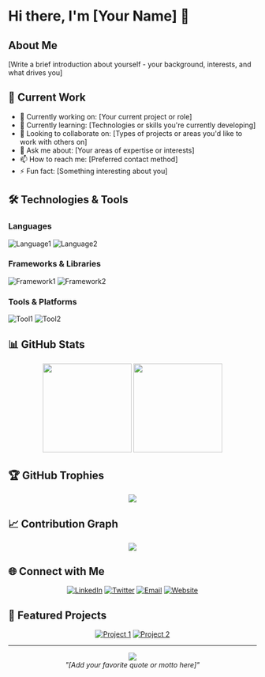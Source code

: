 # Hi there, I'm [Your Name] 👋

## About Me
[Write a brief introduction about yourself - your background, interests, and what drives you]

## 🔭 Current Work
- 🔨 Currently working on: [Your current project or role]
- 🌱 Currently learning: [Technologies or skills you're currently developing]
- 👯 Looking to collaborate on: [Types of projects or areas you'd like to work with others on]
- 💬 Ask me about: [Your areas of expertise or interests]
- 📫 How to reach me: [Preferred contact method]
- ⚡ Fun fact: [Something interesting about you]

## 🛠️ Technologies & Tools

### Languages
![Language1](https://img.shields.io/badge/Language1-000000?style=for-the-badge&logo=language1&logoColor=white)
![Language2](https://img.shields.io/badge/Language2-000000?style=for-the-badge&logo=language2&logoColor=white)
<!-- Add more languages as needed -->

### Frameworks & Libraries
![Framework1](https://img.shields.io/badge/Framework1-000000?style=for-the-badge&logo=framework1&logoColor=white)
![Framework2](https://img.shields.io/badge/Framework2-000000?style=for-the-badge&logo=framework2&logoColor=white)
<!-- Add more frameworks as needed -->

### Tools & Platforms
![Tool1](https://img.shields.io/badge/Tool1-000000?style=for-the-badge&logo=tool1&logoColor=white)
![Tool2](https://img.shields.io/badge/Tool2-000000?style=for-the-badge&logo=tool2&logoColor=white)
<!-- Add more tools as needed -->

## 📊 GitHub Stats

<div align="center">
  <img height="180em" src="https://github-readme-stats.vercel.app/api?username=sumitmadhav&show_icons=true&theme=radical&include_all_commits=true&count_private=true"/>
  <img height="180em" src="https://github-readme-stats.vercel.app/api/top-langs/?username=sumitmadhav&layout=compact&langs_count=7&theme=radical"/>
</div>

## 🏆 GitHub Trophies
<div align="center">
  <img src="https://github-profile-trophy.vercel.app/?username=sumitmadhav&theme=radical&row=2&column=3" />
</div>

## 📈 Contribution Graph
<div align="center">
  <img src="https://github-readme-activity-graph.vercel.app/graph?username=sumitmadhav&theme=radical" />
</div>

## 🌐 Connect with Me

<div align="center">

[![LinkedIn](https://img.shields.io/badge/LinkedIn-0077B5?style=for-the-badge&logo=linkedin&logoColor=white)](https://linkedin.com/in/[your-linkedin])
[![Twitter](https://img.shields.io/badge/Twitter-1DA1F2?style=for-the-badge&logo=twitter&logoColor=white)](https://twitter.com/[your-twitter])
[![Email](https://img.shields.io/badge/Email-D14836?style=for-the-badge&logo=gmail&logoColor=white)](mailto:[your-email])
[![Website](https://img.shields.io/badge/Website-000000?style=for-the-badge&logo=About.me&logoColor=white)](https://[your-website])

</div>

## 💼 Featured Projects

<div align="center">

[![Project 1](https://github-readme-stats.vercel.app/api/pin/?username=sumitmadhav&repo=[repo-name-1]&theme=radical)](https://github.com/sumitmadhav/[repo-name-1])
[![Project 2](https://github-readme-stats.vercel.app/api/pin/?username=sumitmadhav&repo=[repo-name-2]&theme=radical)](https://github.com/sumitmadhav/[repo-name-2])

</div>

---

<div align="center">
  <img src="https://komarev.com/ghpvc/?username=sumitmadhav&style=for-the-badge" />
</div>

<div align="center">
  <i>"[Add your favorite quote or motto here]"</i>
</div>
